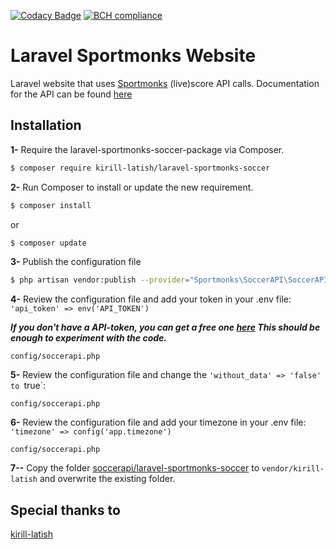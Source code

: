 [![Codacy Badge](https://api.codacy.com/project/badge/Grade/58d7eedeb5694fda93ceb2240308b54e)](https://app.codacy.com/app/shem-speck/matchy?utm_source=github.com&utm_medium=referral&utm_content=sebastiaanspeck/matchy&utm_campaign=Badge_Grade_Dashboard)
[![BCH compliance](https://bettercodehub.com/edge/badge/sebastiaanspeck/sportmonks?branch=master)](https://bettercodehub.com/)

# Laravel Sportmonks Website

Laravel website that uses [Sportmonks](https://www.sportmonks.com/sports/soccer) (live)score API calls. 
Documentation for the API can be found [here](https://www.sportmonks.com/sports/soccer)

## Installation

**1-** Require the laravel-sportmonks-soccer-package via Composer.
```bash
$ composer require kirill-latish/laravel-sportmonks-soccer
```

**2-** Run Composer to install or update the new requirement.

```bash
$ composer install
```

or

```bash
$ composer update
```

**3-** Publish the configuration file

```bash
$ php artisan vendor:publish --provider="Sportmonks\SoccerAPI\SoccerAPIServiceProvider"
```

**4-** Review the configuration file and add your token in your .env file: `'api_token' => env('API_TOKEN')`

***If you don't have a API-token, you can get a free one [here](https://www.sportmonks.com/register) This should be enough to experiment with the code.***

```
config/soccerapi.php
```

**5-** Review the configuration file and change the `'without_data' => 'false' to `true`:

```
config/soccerapi.php
```

**6-** Review the configuration file and add your timezone in your .env file: `'timezone' => config('app.timezone')`

```
config/soccerapi.php
```

**7--** Copy the folder [soccerapi/laravel-sportmonks-soccer](https://github.com/sebastiaanspeck/sportmonks/blob/master/soccerapi) to `vendor/kirill-latish` and overwrite the existing folder.

## Special thanks to
[kirill-latish](https://github.com/kirill-latish/laravel-sportmonks-soccer)

